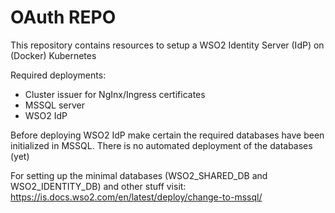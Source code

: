 # OAuth REPO

This repository contains resources to setup a WSO2 Identity Server (IdP) on (Docker) Kubernetes

Required deployments:
- Cluster issuer for NgInx/Ingress certificates
- MSSQL server
- WSO2 IdP

Before deploying WSO2 IdP make certain the required databases have been initialized in MSSQL. There is no automated deployment of the databases (yet)

For setting up the minimal databases (WSO2_SHARED_DB and WSO2_IDENTITY_DB)  and other stuff visit: https://is.docs.wso2.com/en/latest/deploy/change-to-mssql/
